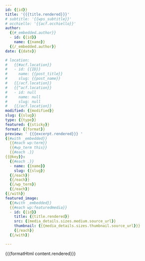 ```yaml
---
id: {{id}}
title: '{{{title.rendered}}}'
# subtitle: '{{wps_subtitle}}'
# occhiello: '{{acf.occhiello}}'
author:
  {{#_embedded.author}}
  - id: {{id}}
    name: {{name}}
  {{/_embedded.author}}
date: {{date}}

# location:
#   {{#acf.location}} 
#   - id: {{ID}}
#     name: {{post_title}}
#     slug: {{post_name}}
#   {{/acf.location}}
#   {{^acf.location}}
#   - id: null
#     name: null
#     slug: null
#   {{/acf.location}}
modified: {{modified}}
slug: {{slug}}
type: {{type}}
featured: {{sticky}}
format: {{format}}
preview: ' {{{excerpt.rendered}}} '
{{#with _embedded}}
  {{#each wp:term}}
  {{#wp_term this}}
  {{#each .}}
{{@key}}:
  {{#each .}}
  - name: {{name}}
    slug: {{slug}}
  {{/each}}
  {{/each}}
  {{/wp_term}}
  {{/each}}
{{/with}}
featured_image: 
  {{#with _embedded}}
  {{#each wp:featuredmedia}}
  - id: {{id}}
    title: {{title.rendered}}
    src: {{media_details.sizes.medium.source_url}}
    thumbnail: {{{media_details.sizes.thumbnail.source_url}}}
    {{/each}}
  {{/with}}

---
```


{{{formatHtml content.rendered}}}
